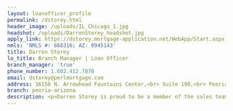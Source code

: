 ```yaml
---
layout: loanofficer_profile
permalink: /dstorey.html
header_image: /uploads/IL_Chicago_1.jpg
headshot: /uploads/DarrenStorey_headshot.jpg
apply_link: https://dstorey.mortgage-application.net/WebApp/Start.aspx
nmls: 'NMLS #: 668316; AZ: 0945143'
title: Darren Storey
lo_title: Branch Manager | Loan Officer
branch_manager: 'true'
phone_number: 1.602.412.7070
email: dstorey@perlmortgage.com
address: 16150 N. Arrowhead Fountains Center,<br> Suite 190,<br> Peoria, Arizona 85382
branch: peoria-arizona
description: <p>Darren Storey is proud to be a member of the sales team at PERL Mortgage.</p><p>PERL Mortgage has been leading Chicago’s mortgage industry since 1994, is licensed to provide services across the nation. Other companies use outside underwriters, document preparation and closers. PERL streamlines the mortgage process by keeping your loan in-house from the moment you apply to the day you close – and because PERL is a mortgage banker, your loan can close in a matter of days.</p><p>For a top-notch financial experience for your next home loan, call Darren today.</p>
---
```

